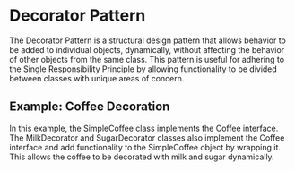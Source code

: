 # Decorator Pattern

The Decorator Pattern is a structural design pattern that allows behavior to be added to individual objects, dynamically, without affecting the behavior of other objects from the same class. This pattern is useful for adhering to the Single Responsibility Principle by allowing functionality to be divided between classes with unique areas of concern.

## Example: Coffee Decoration

In this example, the SimpleCoffee class implements the Coffee interface. The MilkDecorator and SugarDecorator classes also implement the Coffee interface and add functionality to the SimpleCoffee object by wrapping it. This allows the coffee to be decorated with milk and sugar dynamically.
